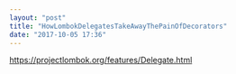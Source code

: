 ```yaml
---
layout: "post"
title: "HowLombokDelegatesTakeAwayThePainOfDecorators"
date: "2017-10-05 17:36"
---
```


https://projectlombok.org/features/Delegate.html
